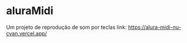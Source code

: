 # aluraMidi
Um projeto de reprodução de som por teclas
link: https://alura-midi-nu-cyan.vercel.app/
